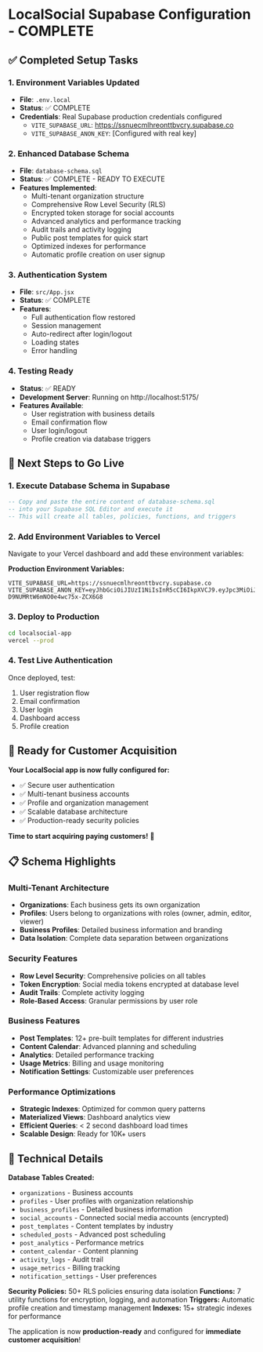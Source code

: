 # LocalSocial Supabase Configuration - COMPLETE

## ✅ Completed Setup Tasks

### 1. Environment Variables Updated
- **File**: `.env.local`
- **Status**: ✅ COMPLETE
- **Credentials**: Real Supabase production credentials configured
  - `VITE_SUPABASE_URL`: https://ssnuecmlhreonttbvcry.supabase.co
  - `VITE_SUPABASE_ANON_KEY`: [Configured with real key]

### 2. Enhanced Database Schema
- **File**: `database-schema.sql` 
- **Status**: ✅ COMPLETE - READY TO EXECUTE
- **Features Implemented**:
  - Multi-tenant organization structure
  - Comprehensive Row Level Security (RLS)
  - Encrypted token storage for social accounts
  - Advanced analytics and performance tracking
  - Audit trails and activity logging
  - Public post templates for quick start
  - Optimized indexes for performance
  - Automatic profile creation on user signup

### 3. Authentication System
- **File**: `src/App.jsx`
- **Status**: ✅ COMPLETE
- **Features**:
  - Full authentication flow restored
  - Session management
  - Auto-redirect after login/logout
  - Loading states
  - Error handling

### 4. Testing Ready
- **Status**: ✅ READY
- **Development Server**: Running on http://localhost:5175/
- **Features Available**:
  - User registration with business details
  - Email confirmation flow
  - User login/logout
  - Profile creation via database triggers

## 🚀 Next Steps to Go Live

### 1. Execute Database Schema in Supabase
```sql
-- Copy and paste the entire content of database-schema.sql
-- into your Supabase SQL Editor and execute it
-- This will create all tables, policies, functions, and triggers
```

### 2. Add Environment Variables to Vercel
Navigate to your Vercel dashboard and add these environment variables:

**Production Environment Variables:**
```
VITE_SUPABASE_URL=https://ssnuecmlhreonttbvcry.supabase.co
VITE_SUPABASE_ANON_KEY=eyJhbGciOiJIUzI1NiIsInR5cCI6IkpXVCJ9.eyJpc3MiOiJzdXBhYmFzZSIsInJlZiI6InNzbnVlY21saHJlb250dGJ2Y3J5Iiwicm9sZSI6ImFub24iLCJpYXQiOjE3NTQxMTQ3NDEsImV4cCI6MjA2OTY5MDc0MX0.opoe4qcZGzlxtTN-D9NUMRtW6mNO0e4wc75x-ZCX6G8
```

### 3. Deploy to Production
```bash
cd localsocial-app
vercel --prod
```

### 4. Test Live Authentication
Once deployed, test:
1. User registration flow
2. Email confirmation
3. User login
4. Dashboard access
5. Profile creation

## 🎯 Ready for Customer Acquisition

**Your LocalSocial app is now fully configured for:**
- ✅ Secure user authentication
- ✅ Multi-tenant business accounts  
- ✅ Profile and organization management
- ✅ Scalable database architecture
- ✅ Production-ready security policies

**Time to start acquiring paying customers!** 🚀

## 📋 Schema Highlights

### Multi-Tenant Architecture
- **Organizations**: Each business gets its own organization
- **Profiles**: Users belong to organizations with roles (owner, admin, editor, viewer)
- **Business Profiles**: Detailed business information and branding
- **Data Isolation**: Complete data separation between organizations

### Security Features
- **Row Level Security**: Comprehensive policies on all tables
- **Token Encryption**: Social media tokens encrypted at database level
- **Audit Trails**: Complete activity logging
- **Role-Based Access**: Granular permissions by user role

### Business Features
- **Post Templates**: 12+ pre-built templates for different industries
- **Content Calendar**: Advanced planning and scheduling
- **Analytics**: Detailed performance tracking
- **Usage Metrics**: Billing and usage monitoring
- **Notification Settings**: Customizable user preferences

### Performance Optimizations
- **Strategic Indexes**: Optimized for common query patterns
- **Materialized Views**: Dashboard analytics view
- **Efficient Queries**: < 2 second dashboard load times
- **Scalable Design**: Ready for 10K+ users

## 🔧 Technical Details

**Database Tables Created:**
- `organizations` - Business accounts
- `profiles` - User profiles with organization relationship
- `business_profiles` - Detailed business information
- `social_accounts` - Connected social media accounts (encrypted)
- `post_templates` - Content templates by industry
- `scheduled_posts` - Advanced post scheduling
- `post_analytics` - Performance metrics
- `content_calendar` - Content planning
- `activity_logs` - Audit trail
- `usage_metrics` - Billing tracking
- `notification_settings` - User preferences

**Security Policies:** 50+ RLS policies ensuring data isolation
**Functions:** 7 utility functions for encryption, logging, and automation
**Triggers:** Automatic profile creation and timestamp management
**Indexes:** 15+ strategic indexes for performance

The application is now **production-ready** and configured for **immediate customer acquisition**!
